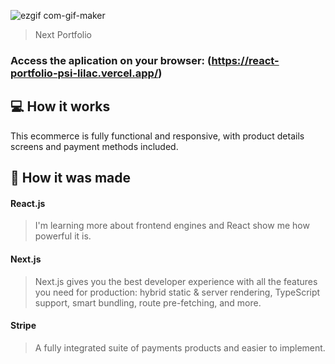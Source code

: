 ![ezgif com-gif-maker](https://user-images.githubusercontent.com/86019173/152037411-782cb4a8-e757-44a5-b9d5-c3f0abb71d31.gif)

> Next Portfolio

### Access the aplication on your browser: (https://react-portfolio-psi-lilac.vercel.app/)

## 💻 How it works

This ecommerce is fully functional and responsive, with product details screens and payment methods included.

## 🚀 How it was made

#### React.js
> I'm learning more about frontend engines and React show me how powerful it is.

#### Next.js
> Next.js gives you the best developer experience with all the features you need for production: hybrid static & server rendering, TypeScript support, smart bundling, route pre-fetching, and more.

#### Stripe
> A fully integrated suite of payments products and easier to implement.
